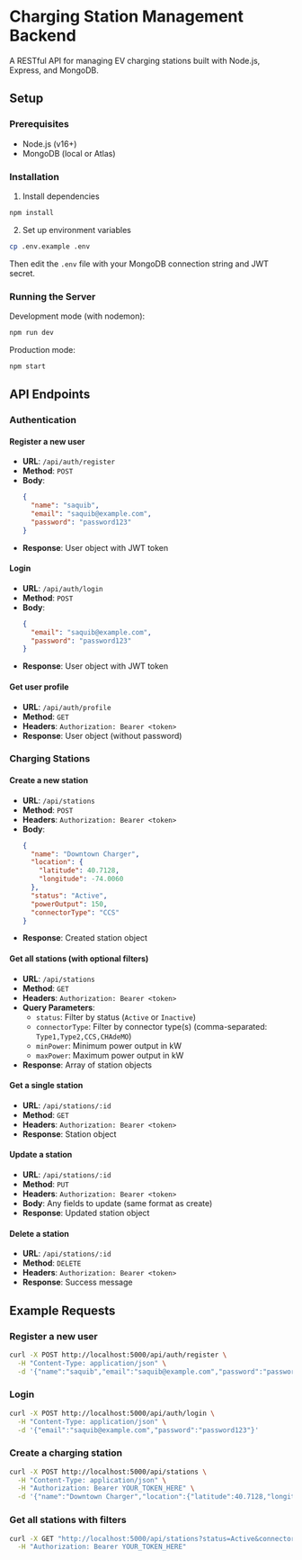 # Charging Station Management Backend

A RESTful API for managing EV charging stations built with Node.js, Express, and MongoDB.

## Setup

### Prerequisites
- Node.js (v16+)
- MongoDB (local or Atlas)

### Installation

1. Install dependencies
```bash
npm install
```

2. Set up environment variables
```bash
cp .env.example .env
```
Then edit the `.env` file with your MongoDB connection string and JWT secret.

### Running the Server

Development mode (with nodemon):
```bash
npm run dev
```

Production mode:
```bash
npm start
```

## API Endpoints

### Authentication

#### Register a new user
- **URL**: `/api/auth/register`
- **Method**: `POST`
- **Body**:
  ```json
  {
    "name": "saquib",
    "email": "saquib@example.com",
    "password": "password123"
  }
  ```
- **Response**: User object with JWT token

#### Login
- **URL**: `/api/auth/login`
- **Method**: `POST`
- **Body**:
  ```json
  {
    "email": "saquib@example.com",
    "password": "password123"
  }
  ```
- **Response**: User object with JWT token

#### Get user profile
- **URL**: `/api/auth/profile`
- **Method**: `GET`
- **Headers**: `Authorization: Bearer <token>`
- **Response**: User object (without password)

### Charging Stations

#### Create a new station
- **URL**: `/api/stations`
- **Method**: `POST`
- **Headers**: `Authorization: Bearer <token>`
- **Body**:
  ```json
  {
    "name": "Downtown Charger",
    "location": {
      "latitude": 40.7128,
      "longitude": -74.0060
    },
    "status": "Active",
    "powerOutput": 150,
    "connectorType": "CCS"
  }
  ```
- **Response**: Created station object

#### Get all stations (with optional filters)
- **URL**: `/api/stations`
- **Method**: `GET`
- **Headers**: `Authorization: Bearer <token>`
- **Query Parameters**:
  - `status`: Filter by status (`Active` or `Inactive`)
  - `connectorType`: Filter by connector type(s) (comma-separated: `Type1,Type2,CCS,CHAdeMO`)
  - `minPower`: Minimum power output in kW
  - `maxPower`: Maximum power output in kW
- **Response**: Array of station objects

#### Get a single station
- **URL**: `/api/stations/:id`
- **Method**: `GET`
- **Headers**: `Authorization: Bearer <token>`
- **Response**: Station object

#### Update a station
- **URL**: `/api/stations/:id`
- **Method**: `PUT`
- **Headers**: `Authorization: Bearer <token>`
- **Body**: Any fields to update (same format as create)
- **Response**: Updated station object

#### Delete a station
- **URL**: `/api/stations/:id`
- **Method**: `DELETE`
- **Headers**: `Authorization: Bearer <token>`
- **Response**: Success message

## Example Requests

### Register a new user
```bash
curl -X POST http://localhost:5000/api/auth/register \
  -H "Content-Type: application/json" \
  -d '{"name":"saquib","email":"saquib@example.com","password":"password123"}'
```

### Login
```bash
curl -X POST http://localhost:5000/api/auth/login \
  -H "Content-Type: application/json" \
  -d '{"email":"saquib@example.com","password":"password123"}'
```

### Create a charging station
```bash
curl -X POST http://localhost:5000/api/stations \
  -H "Content-Type: application/json" \
  -H "Authorization: Bearer YOUR_TOKEN_HERE" \
  -d '{"name":"Downtown Charger","location":{"latitude":40.7128,"longitude":-74.0060},"status":"Active","powerOutput":150,"connectorType":"CCS"}'
```

### Get all stations with filters
```bash
curl -X GET "http://localhost:5000/api/stations?status=Active&connectorType=CCS,Type2&minPower=50" \
  -H "Authorization: Bearer YOUR_TOKEN_HERE"
```